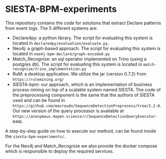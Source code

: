 # SIESTA-BPM-experiments
This repository contains the code for solutions that extract Declare patterns from event logs. The 5 different systems are:
* Declare4py: a python library. The script for evaluating this system is located in `declare4py/evaluation/evaluate.py`.
* Neo4j: a graph-based approach. The script for evaluating this system is located in `neo4j-bpm-declare/graph-encoded.py`
* Match_Recognize: an sql operator implemented on Trino (using a postgres db). The script for evaluating this system is located in `match-recognize/trino_implementation.py`
* RuM: a desktop application. We utilize the jar (version 0.7.2) from `https://rulemining.org/`
* SIESTA-bpm: our approach, which is an implementation of business process mining on top of a scalable system named SIESTA.
The code of the preprocessing component is the same that the authors of SIESTA used and can be found in ```https://github.com/mavroudo/SequenceDetectionPreprocess/tree/2.2.0```. Our new version of the query processor is available at ```https://anonymous.4open.science/r/SequenceDetectionQueryExecutor-046B```.

A step-by-step guide on how to execute our method, can be found inside the `siesta-bpm-experiments/`.

For the Neo4j and Match_Recognize we also provide the docker compose which is responsible to
deploy the required services.
